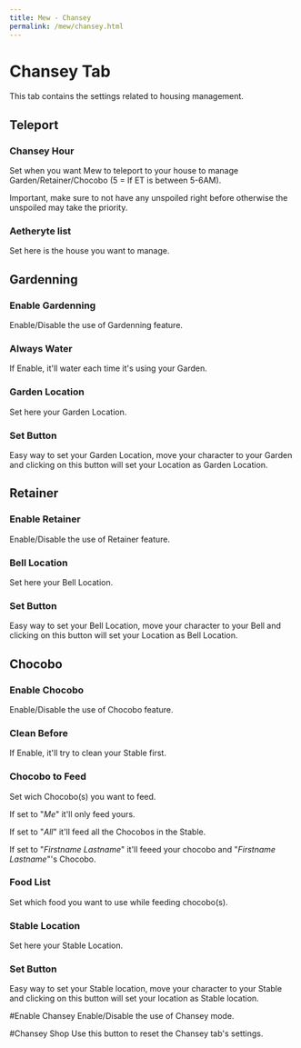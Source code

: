 ```yaml
---
title: Mew - Chansey
permalink: /mew/chansey.html
---
```


# Chansey Tab
This tab contains the settings related to housing management.

## Teleport
### Chansey Hour
Set when you want Mew to teleport to your house to manage Garden/Retainer/Chocobo (5 = If ET is between 5-6AM).

Important, make sure to not have any unspoiled right before otherwise the unspoiled may take the priority.
			
### Aetheryte list
Set here is the house you want to manage.
	
## Gardenning
### Enable Gardenning
Enable/Disable the use of Gardenning feature.
	
### Always Water
If Enable, it'll water each time it's using your Garden.
	
### Garden Location
Set here your Garden Location.
	
### Set Button
Easy way to set your Garden Location, move your character to your Garden and clicking on this button will set your Location as Garden Location.
	
## Retainer
### Enable Retainer
Enable/Disable the use of Retainer feature.
	
### Bell Location
Set here your Bell Location.
	
### Set Button
Easy way to set your Bell Location, move your character to your Bell and clicking on this button will set your Location as Bell Location.
	
## Chocobo
### Enable Chocobo
Enable/Disable the use of Chocobo feature.
	
### Clean Before
If Enable, it'll try to clean your Stable first.
	
### Chocobo to Feed
Set wich Chocobo(s) you want to feed.

If set to "*Me*" it'll only feed yours.

If set to "*All*" it'll feed all the Chocobos in the Stable.

If set to "*Firstname Lastname*" it'll feeed your chocobo and "*Firstname Lastname*"'s Chocobo.
	
### Food List
Set which food you want to use while feeding chocobo(s).
	
### Stable Location
Set here your Stable Location.
	
### Set Button
Easy way to set your Stable location, move your character to your Stable and clicking on this button will set your location as Stable location.
		
#Enable Chansey
Enable/Disable the use of Chansey mode.
	
#Chansey Shop
Use this button to reset the Chansey tab's settings.
